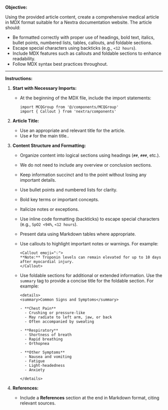 **Objective:**

Using the provided article content, create a comprehensive medical article in MDX format suitable for a Nextra documentation website. The article should:

- Be formatted correctly with proper use of headings, bold text, italics, bullet points, numbered lists, tables, callouts, and foldable sections.
- Escape special characters using backticks (e.g., `<12 hours`).
- Include MDX features such as callouts and foldable sections to enhance readability.
- Follow MDX syntax best practices throughout.

---

**Instructions:**

1. **Start with Necessary Imports:**

   - At the beginning of the MDX file, include the import statements:

     ```mdx
     import MCQGroup from '@/components/MCQGroup'
     import { Callout } from 'nextra/components'
     ```

2. **Article Title:**

   - Use an appropriate and relevant title for the article.
   - Use `#` for the main title..

3. **Content Structure and Formatting:**

   - Organize content into logical sections using headings (`##`, `###`, etc.).
   - We do not need to include any overview or conclusion sections.
   - Keep information succinct and to the point without losing any important details.
   - Use bullet points and numbered lists for clarity.
   - Bold key terms or important concepts.
   - Italicize notes or exceptions.
   - Use inline code formatting (backticks) to escape special characters (e.g., `SpO2 <94%`, `<12 hours`).
   - Present data using Markdown tables where appropriate.
   - Use callouts to highlight important notes or warnings. For example:

     ```mdx
     <Callout emoji="💡">
     **Note:** Troponin levels can remain elevated for up to 10 days after myocardial injury.
     </Callout>
     ```

   - Use foldable sections for additional or extended information. Use the `summary` tag to provide a concise title for the foldable section. For example:

     ```mdx
     <details>
     <summary>Common Signs and Symptoms</summary>

     - **Chest Pain**
       - Crushing or pressure-like
       - May radiate to left arm, jaw, or back
       - Often accompanied by sweating

     - **Respiratory**
       - Shortness of breath
       - Rapid breathing
       - Orthopnea

     - **Other Symptoms**
       - Nausea and vomiting
       - Fatigue
       - Light-headedness
       - Anxiety

     </details>
     ```

5. **References:**

   - Include a **References** section at the end in Markdown format, citing relevant sources.